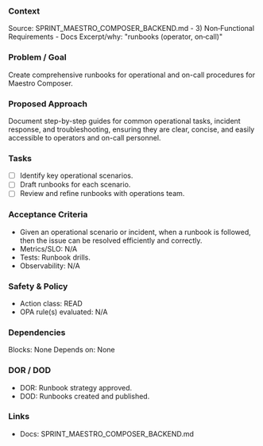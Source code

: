 ### Context

Source: SPRINT_MAESTRO_COMPOSER_BACKEND.md - 3) Non‑Functional Requirements - Docs
Excerpt/why: "runbooks (operator, on‑call)"

### Problem / Goal

Create comprehensive runbooks for operational and on-call procedures for Maestro Composer.

### Proposed Approach

Document step-by-step guides for common operational tasks, incident response, and troubleshooting, ensuring they are clear, concise, and easily accessible to operators and on-call personnel.

### Tasks

- [ ] Identify key operational scenarios.
- [ ] Draft runbooks for each scenario.
- [ ] Review and refine runbooks with operations team.

### Acceptance Criteria

- Given an operational scenario or incident, when a runbook is followed, then the issue can be resolved efficiently and correctly.
- Metrics/SLO: N/A
- Tests: Runbook drills.
- Observability: N/A

### Safety & Policy

- Action class: READ
- OPA rule(s) evaluated: N/A

### Dependencies

Blocks: None
Depends on: None

### DOR / DOD

- DOR: Runbook strategy approved.
- DOD: Runbooks created and published.

### Links

- Docs: SPRINT_MAESTRO_COMPOSER_BACKEND.md
